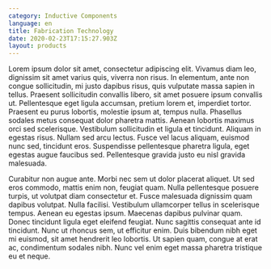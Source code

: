 ```yaml
---
category: Inductive Components
language: en
title: Fabrication Technology
date: 2020-02-23T17:15:27.903Z
layout: products
---
```

Lorem ipsum dolor sit amet, consectetur adipiscing elit. Vivamus diam leo, dignissim sit amet varius quis, viverra non risus. In elementum, ante non congue sollicitudin, mi justo dapibus risus, quis vulputate massa sapien in tellus. Praesent sollicitudin convallis libero, sit amet posuere ipsum convallis ut. Pellentesque eget ligula accumsan, pretium lorem et, imperdiet tortor. Praesent eu purus lobortis, molestie ipsum at, tempus nulla. Phasellus sodales metus consequat dolor pharetra mattis. Aenean lobortis maximus orci sed scelerisque. Vestibulum sollicitudin et ligula et tincidunt. Aliquam in egestas risus. Nullam sed arcu lectus. Fusce vel lacus aliquam, euismod nunc sed, tincidunt eros. Suspendisse pellentesque pharetra ligula, eget egestas augue faucibus sed. Pellentesque gravida justo eu nisl gravida malesuada.

Curabitur non augue ante. Morbi nec sem ut dolor placerat aliquet. Ut sed eros commodo, mattis enim non, feugiat quam. Nulla pellentesque posuere turpis, ut volutpat diam consectetur et. Fusce malesuada dignissim quam dapibus volutpat. Nulla facilisi. Vestibulum ullamcorper tellus in scelerisque tempus. Aenean eu egestas ipsum. Maecenas dapibus pulvinar quam. Donec tincidunt ligula eget eleifend feugiat. Nunc sagittis consequat ante id tincidunt. Nunc ut rhoncus sem, ut efficitur enim. Duis bibendum nibh eget mi euismod, sit amet hendrerit leo lobortis. Ut sapien quam, congue at erat ac, condimentum sodales nibh. Nunc vel enim eget massa pharetra tristique eu et neque.
